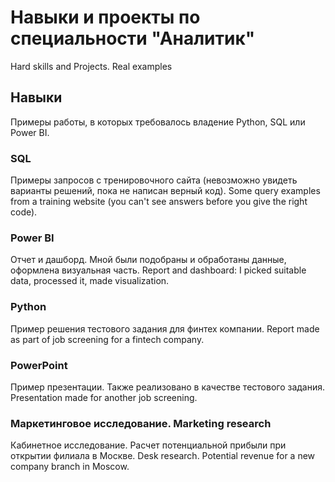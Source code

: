 # Навыки и проекты по специальности "Аналитик"
Hard skills and Projects. Real examples

## Навыки
Примеры работы, в которых требовалось владение Python, SQL или Power BI.

### SQL
Примеры запросов с тренировочного сайта (невозможно увидеть варианты решений, пока не написан верный код).
Some query examples from a training website (you can't see answers before you give the right code).

### Power BI
Отчет и дашборд. Мной были подобраны и обработаны данные, оформлена визуальная часть.
Report and dashboard: I picked suitable data, processed it, made visualization.

### Python
Пример решения тестового задания для финтех компании.
Report made as part of job screening for a fintech company.

### PowerPoint
Пример презентации. Также реализовано в качестве тестового задания.
Presentation made for another job screening.

### Маркетинговое исследование. Marketing research
Кабинетное исследование. Расчет потенциальной прибыли при открытии филиала в Москве.
Desk research. Potential revenue for a new company branch in Moscow.
